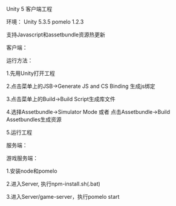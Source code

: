 Unity 5 客户端工程

环境：
Unity 5.3.5
pomelo 1.2.3

支持Javascript和assetbundle资源热更新

客户端：

运行方法：

1.先用Unity打开工程

2.点击菜单上的JSB->Generate JS and CS Binding 生成js绑定

3.点击菜单上的Build->Build Script生成库文件

4.选择Assetbundle->Simulator Mode 或者 点击Assetbundle->Build Assetbundles生成资源

5.运行工程

服务端：

游戏服务端：

1.安装node和pomelo

2.进入Server, 执行npm-install.sh(.bat)

3.进入Server/game-server，执行pomelo start
